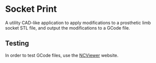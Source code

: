 # Socket Print

A utility CAD-like application to apply modifications to a prosthetic limb socket STL file, and output the modifications to a GCode file.

## Testing

In order to test GCode files, use the [NCViewer](https://ncviewer.com/) website.
